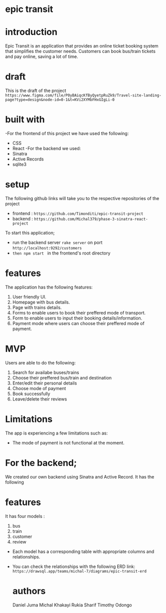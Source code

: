 # epic transit

# introduction

Epic Transit is an application that  provides an online ticket booking system that simplifies the customer needs. Customers can book bus/train tickets and pay online, saving a lot of time. 

# draft
This is the draft of the project `https://www.figma.com/file/P0yBAiqcKfByQyetpRuZk9/Travel-site-landing-page?type=design&node-id=0-1&t=KVi2XYMbFHxGIgLi-0`

# built with
-For the frontend of this project we have used the following: 
   - CSS
   - React
-For the  backend we used:
   - Sinatra
   - Active Records
   - sqlite3

# setup
The following github links will take you to the respective repositories of the project 
 - frontend : `https://github.com/Timonditi/epic-transit-project`
 - backend : `https://github.com/Michal379/phase-3-sinatra-react-project`

To start this application;
   - run the backend server `rake server` on port `http://localhost:9292/customers` 
   - `then npm start ` in the frontend's root directory

   # features
The application has the following features: 
 1. User friendly UI.
 2. Homepage with  bus details.
 3. Page with trains details.
 4. Forms to enable users to book their preffered mode of transport.
 5. Form to enable users to input their booking details/information.
 6. Payment mode where users can choose their preffered mode of payment.

 # MVP
 Users are able to do the following:
 1. Search for availabe buses/trains
 2. Choose their preffered bus/train and destination
 3. Enter/edit their personal details
 4. Choose mode of payment 
 5. Book successfully
 6. Leave/delete their reviews

 # Limitations
 The app is experiencing a few limitations such as: 
  - The mode of payment is not functional at the moment.


# For the backend;
We created our own backend using Sinatra and Active Record. It has the following 

  # features
It has four models :
1. bus 
2. train
3. customer
4. review

- Each model has a corresponding table with appropriate columns and relationships.
- You can check the relationships with the following ERD link: `https://drawsql.app/teams/michal-7/diagrams/epic-transit-erd`

  # authors
  Daniel Juma
  Michal Khakayi
  Rukia Sharif
  Timothy Odongo

